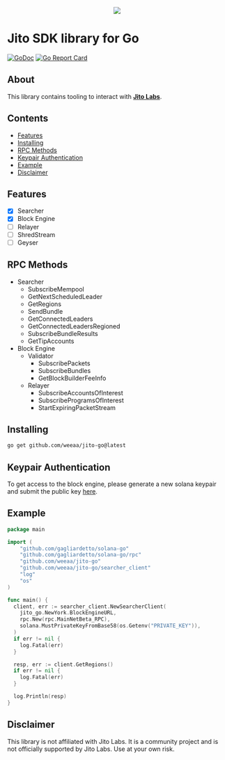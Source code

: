 <p align="center">
  <img src="https://media.discordapp.net/attachments/1180285583273246720/1206572835372269598/image.png?ex=65dc7f84&is=65ca0a84&hm=2793d93eb12ef7becff685b3d56d2e64d9ef61f892751412222a98b8d5fc135d&=&format=webp&quality=lossless&width=2204&height=1028" />
</p>

# Jito SDK library for Go
[![GoDoc](https://pkg.go.dev/badge/github.com/weeaa/jito-go?status.svg)](https://pkg.go.dev/github.com/weeaa/jito-go?tab=doc)
[![Go Report Card](https://goreportcard.com/badge/github.com/weeaa/jito-go)](https://goreportcard.com/report/github.com/weeaa/jito-go)

## About
This library contains tooling to interact with **[Jito Labs](https://www.jito.wtf/)**.

## Contents
- [Features](#features)
- [Installing](#installing)
- [RPC Methods](#rpc-methods)
- [Keypair Authentication](#keypair-authentication)
- [Example](#example)
- [Disclaimer](#disclaimer)

## Features
- [x] Searcher
- [x] Block Engine
- [ ] Relayer
- [ ] ShredStream
- [ ] Geyser

## RPC Methods
- Searcher
  - SubscribeMempool
  - GetNextScheduledLeader
  - GetRegions
  - SendBundle
  - GetConnectedLeaders
  - GetConnectedLeadersRegioned
  - SubscribeBundleResults
  - GetTipAccounts
- Block Engine
  - Validator
    - SubscribePackets
    - SubscribeBundles
    - GetBlockBuilderFeeInfo
  - Relayer
    - SubscribeAccountsOfInterest
    - SubscribeProgramsOfInterest
    - StartExpiringPacketStream

## Installing
```bash
go get github.com/weeaa/jito-go@latest
```

## Keypair Authentication

To get access to the block engine, please generate a new solana keypair and submit the public key [here](https://web.miniextensions.com/WV3gZjFwqNqITsMufIEp).

## Example

```go
package main

import (
    "github.com/gagliardetto/solana-go"
    "github.com/gagliardetto/solana-go/rpc"
    "github.com/weeaa/jito-go"
    "github.com/weeaa/jito-go/searcher_client"
    "log"
    "os"
)

func main() {
  client, err := searcher_client.NewSearcherClient(
    jito_go.NewYork.BlockEngineURL,
    rpc.New(rpc.MainNetBeta_RPC),
    solana.MustPrivateKeyFromBase58(os.Getenv("PRIVATE_KEY")),
  )
  if err != nil {
    log.Fatal(err)
  }

  resp, err := client.GetRegions()
  if err != nil {
    log.Fatal(err)
  }

  log.Println(resp)
}
```

## Disclaimer

This library is not affiliated with Jito Labs. It is a community project and is not officially supported by Jito Labs. Use at your own risk.